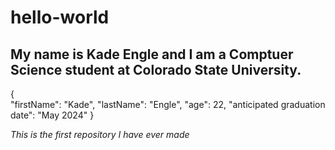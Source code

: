 # hello-world
## My name is Kade Engle and I am a Comptuer Science student at Colorado State University.

{  
  "firstName": "Kade",
  "lastName": "Engle",
  "age": 22,
  "anticipated graduation date": "May 2024"
}
  
*This is the first repository I have ever made*
